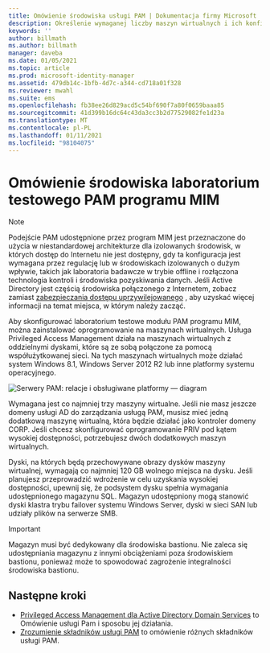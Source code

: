 ```yaml
---
title: Omówienie środowiska usługi PAM | Dokumentacja firmy Microsoft
description: Określenie wymaganej liczby maszyn wirtualnych i ich konfiguracji, dzięki czemu można pomyślnie wdrożyć usługę Privileged Access Management
keywords: ''
author: billmath
ms.author: billmath
manager: daveba
ms.date: 01/05/2021
ms.topic: article
ms.prod: microsoft-identity-manager
ms.assetid: 479db14c-1bfb-4d7c-a344-cd718a01f328
ms.reviewer: mwahl
ms.suite: ems
ms.openlocfilehash: fb38ee26d829acd5c54bf690f7a80f0659baaa85
ms.sourcegitcommit: 41d399b16dc64c43da3cc3b2d77529082fe1d23a
ms.translationtype: MT
ms.contentlocale: pl-PL
ms.lasthandoff: 01/11/2021
ms.locfileid: "98104075"
---
```

# <a name="mim-pam-test-lab-environment-overview"></a>Omówienie środowiska laboratorium testowego PAM programu MIM

> [!NOTE]
> Podejście PAM udostępnione przez program MIM jest przeznaczone do użycia w niestandardowej architekturze dla izolowanych środowisk, w których dostęp do Internetu nie jest dostępny, gdy ta konfiguracja jest wymagana przez regulację lub w środowiskach izolowanych o dużym wpływie, takich jak laboratoria badawcze w trybie offline i rozłączona technologia kontroli i środowiska pozyskiwania danych. Jeśli Active Directory jest częścią środowiska połączonego z Internetem, zobacz zamiast [zabezpieczania dostępu uprzywilejowanego](/security/compass/overview) , aby uzyskać więcej informacji na temat miejsca, w którym należy zacząć.

Aby skonfigurować laboratorium testowe modułu PAM programu MIM, można zainstalować oprogramowanie na maszynach wirtualnych.
Usługa Privileged Access Management działa na maszynach wirtualnych z oddzielnymi dyskami, które są ze sobą połączone za pomocą współużytkowanej sieci. Na tych maszynach wirtualnych może działać system Windows 8.1, Windows Server 2012 R2 lub inne platformy systemu operacyjnego.

![Serwery PAM: relacje i obsługiwane platformy — diagram](media/pam-test-lab-architecture.png)

Wymagana jest co najmniej trzy maszyny wirtualne.  Jeśli nie masz jeszcze domeny usługi AD do zarządzania usługą PAM, musisz mieć jedną dodatkową maszynę wirtualną, która będzie działać jako kontroler domeny CORP.  Jeśli chcesz skonfigurować oprogramowanie PRIV pod kątem wysokiej dostępności, potrzebujesz dwóch dodatkowych maszyn wirtualnych.

Dyski, na których będą przechowywane obrazy dysków maszyny wirtualnej, wymagają co najmniej 120 GB wolnego miejsca na dysku.  Jeśli planujesz przeprowadzić wdrożenie w celu uzyskania wysokiej dostępności, upewnij się, że podsystem dysku spełnia wymagania udostępnionego magazynu SQL.  Magazyn udostępniony mogą stanowić dyski klastra trybu failover systemu Windows Server, dyski w sieci SAN lub udziały plików na serwerze SMB.

> [!IMPORTANT]
> Magazyn musi być dedykowany dla środowiska bastionu. Nie zaleca się udostępniania magazynu z innymi obciążeniami poza środowiskiem bastionu, ponieważ może to spowodować zagrożenie integralności środowiska bastionu.

## <a name="next-steps"></a>Następne kroki

- [Privileged Access Management dla Active Directory Domain Services](privileged-identity-management-for-active-directory-domain-services.md) to Omówienie usługi Pam i sposobu jej działania.
- [Zrozumienie składników usługi PAM](principles-of-operation.md) to omówienie różnych składników usługi PAM.
